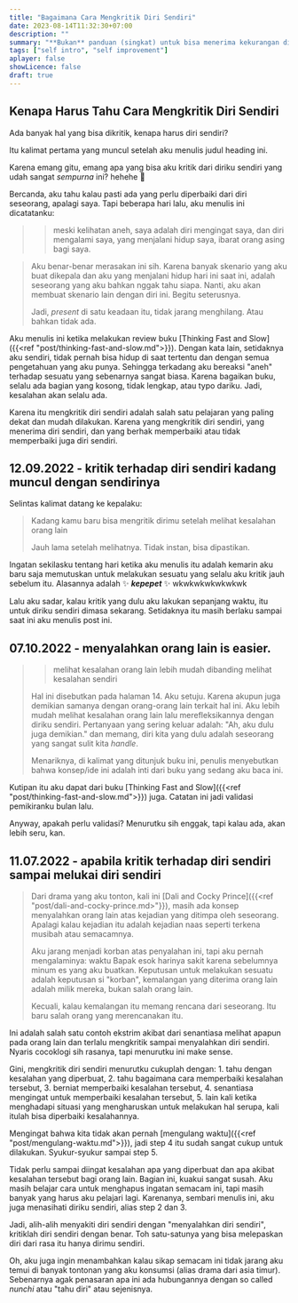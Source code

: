 ```yaml
---
title: "Bagaimana Cara Mengkritik Diri Sendiri"
date: 2023-08-14T11:32:30+07:00
description: "" 
summary: "**Bukan** panduan (singkat) untuk bisa menerima kekurangan diri sendiri."
tags: ["self intro", "self improvement"]
aplayer: false
showLicence: false
draft: true
---
```


## Kenapa Harus Tahu Cara Mengkritik Diri Sendiri

Ada banyak hal yang bisa dikritik, kenapa harus diri sendiri?

Itu kalimat pertama yang muncul setelah aku menulis judul heading ini. 

Karena emang gitu, emang apa yang bisa aku kritik dari diriku sendiri yang udah sangat *sempurna* ini? hehehe :information_desk_person:

Bercanda, aku tahu kalau pasti ada yang perlu diperbaiki dari diri seseorang, apalagi saya. Tapi beberapa hari lalu, aku menulis ini dicatatanku:

>>meski kelihatan aneh, saya adalah diri mengingat saya, dan diri mengalami saya, yang menjalani hidup saya, ibarat orang asing bagi saya.

>Aku benar-benar merasakan ini sih. Karena banyak skenario yang aku buat dikepala dan aku yang menjalani hidup hari ini saat ini, adalah seseorang yang aku bahkan nggak tahu siapa. Nanti, aku akan membuat skenario lain dengan diri ini. Begitu seterusnya.
>
>Jadi, *present* di satu keadaan itu, tidak jarang menghilang. Atau bahkan tidak ada.

Aku menulis ini ketika melakukan review buku [Thinking Fast and Slow]({{<ref "post/thinking-fast-and-slow.md">}}). Dengan kata lain, setidaknya aku sendiri, tidak pernah bisa hidup di saat tertentu dan dengan semua pengetahuan yang aku punya. Sehingga terkadang aku bereaksi "aneh" terhadap sesuatu yang sebenarnya sangat biasa. Karena bagaikan buku, selalu ada bagian yang kosong, tidak lengkap, atau typo dariku. Jadi, kesalahan akan selalu ada.

Karena itu mengkritik diri sendiri adalah salah satu pelajaran yang paling dekat dan mudah dilakukan. Karena yang mengkritik diri sendiri, yang menerima diri sendiri, dan yang berhak memperbaiki atau tidak memperbaiki juga diri sendiri.

## 12.09.2022 - kritik terhadap diri sendiri kadang muncul dengan sendirinya

Selintas kalimat datang ke kepalaku:

>Kadang kamu baru bisa mengritik dirimu setelah melihat kesalahan orang lain
>
>Jauh lama setelah melihatnya. Tidak instan, bisa dipastikan.

Ingatan sekilasku tentang hari ketika aku menulis itu adalah kemarin aku baru saja memutuskan untuk melakukan sesuatu yang selalu aku kritik jauh sebelum itu. Alasannya adalah :sparkles: ***kepepet*** :sparkles: wkwkwkwkwkwkwk

Lalu aku sadar, kalau kritik yang dulu aku lakukan sepanjang waktu, itu untuk diriku sendiri dimasa sekarang. Setidaknya itu masih berlaku sampai saat ini aku menulis post ini.


## 07.10.2022 - menyalahkan orang lain is easier.

>>melihat kesalahan orang lain lebih mudah dibanding melihat kesalahan sendiri
>
>Hal ini disebutkan pada halaman 14. Aku setuju. Karena akupun juga demikian samanya dengan orang-orang lain terkait hal ini. Aku lebih mudah melihat kesalahan orang lain lalu merefleksikannya dengan diriku sendiri. Pertanyaan yang sering keluar adalah: "Ah, aku dulu juga demikian." dan memang, diri kita yang dulu adalah seseorang yang sangat sulit kita *handle*.
>
>Menariknya, di kalimat yang ditunjuk buku ini, penulis menyebutkan bahwa konsep/ide ini adalah inti dari buku yang sedang aku baca ini.

Kutipan itu aku dapat dari buku [Thinking Fast and Slow]({{<ref "post/thinking-fast-and-slow.md">}}) juga. Catatan ini jadi validasi pemikiranku bulan lalu. 

Anyway, apakah perlu validasi? Menurutku sih enggak, tapi kalau ada, akan lebih seru, kan.

## 11.07.2022 - apabila kritik terhadap diri sendiri sampai melukai diri sendiri

> Dari drama yang aku tonton, kali ini [Dali and Cocky Prince]({{<ref "post/dali-and-cocky-prince.md>"}}), masih ada konsep menyalahkan orang lain atas kejadian yang ditimpa oleh seseorang. Apalagi kalau kejadian itu adalah kejadian naas seperti terkena musibah atau semacamnya.
>
>Aku jarang menjadi korban atas penyalahan ini, tapi aku pernah mengalaminya: waktu Bapak esok harinya sakit karena sebelumnya minum es yang aku buatkan. Keputusan untuk melakukan sesuatu adalah keputusan si "korban", kemalangan yang diterima orang lain adalah milik mereka, bukan salah orang lain.
>
>Kecuali, kalau kemalangan itu memang rencana dari seseorang. Itu baru salah orang yang merencanakan itu.


Ini adalah salah satu contoh ekstrim akibat dari senantiasa melihat apapun pada orang lain dan terlalu mengkritik sampai menyalahkan diri sendiri. Nyaris cocoklogi sih rasanya, tapi menurutku ini make sense. 

Gini, mengkritik diri sendiri menurutku cukuplah dengan:
1\. tahu dengan kesalahan yang diperbuat,
2\. tahu bagaimana cara memperbaiki kesalahan tersebut,
3\. berniat memperbaiki kesalahan tersebut,
4\. senantiasa mengingat untuk memperbaiki kesalahan tersebut,
5\. lain kali ketika menghadapi situasi yang mengharuskan untuk melakukan hal serupa, kali itulah bisa diperbaiki kesalahannya.

Mengingat bahwa kita tidak akan pernah [mengulang waktu]({{<ref "post/mengulang-waktu.md">}}), jadi step 4 itu sudah sangat cukup untuk dilakukan. Syukur-syukur sampai step 5. 

Tidak perlu sampai diingat kesalahan apa yang diperbuat dan apa akibat kesalahan tersebut bagi orang lain. Bagian ini, kuakui sangat susah. Aku masih belajar cara untuk menghapus ingatan semacam ini, tapi masih banyak yang harus aku pelajari lagi. Karenanya, sembari menulis ini, aku juga menasihati diriku sendiri, alias step 2 dan 3. 

Jadi, alih-alih menyakiti diri sendiri dengan "menyalahkan diri sendiri", kritiklah diri sendiri dengan benar. Toh satu-satunya yang bisa melepaskan diri dari rasa itu hanya dirimu sendiri.

Oh, aku juga ingin menambahkan kalau sikap semacam ini tidak jarang aku temui di banyak tontonan yang aku konsumsi (alias drama dari asia timur). Sebenarnya agak penasaran apa ini ada hubungannya dengan so called *nunchi* atau "tahu diri" atau sejenisnya. 